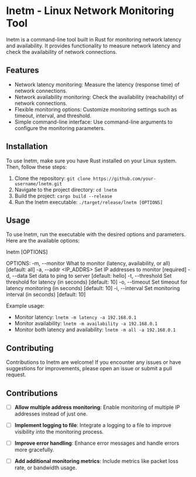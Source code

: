 # lnetm - Linux Network Monitoring Tool

lnetm is a command-line tool built in Rust for monitoring network latency and availability. It provides functionality to measure network latency and check the availability of network connections.

## Features

- Network latency monitoring: Measure the latency (response time) of network connections.
- Network availability monitoring: Check the availability (reachability) of network connections.
- Flexible monitoring options: Customize monitoring settings such as timeout, interval, and threshold.
- Simple command-line interface: Use command-line arguments to configure the monitoring parameters.

## Installation

To use lnetm, make sure you have Rust installed on your Linux system. Then, follow these steps:

1. Clone the repository: `git clone https://github.com/your-username/lnetm.git`
2. Navigate to the project directory: `cd lnetm`
3. Build the project: `cargo build --release`
4. Run the lnetm executable: `./target/release/lnetm [OPTIONS]`

## Usage

To use lnetm, run the executable with the desired options and parameters. Here are the available options:

lnetm [OPTIONS]

OPTIONS:
-m, --monitor <MONITOR>      What to monitor (latency, availability, or all) [default: all]
-a, --addr <IP_ADDRS>        Set IP addresses to monitor [required]
-d, --data <DATA>            Set data to ping to server [default: hello]
-t, --threshold <THRESHOLD>  Set threshold for latency (in seconds) [default: 10]
-o, --timeout <TIMEOUT>      Set timeout for latency monitoring (in seconds) [default: 10]
-i, --interval <INTERVAL>    Set monitoring interval (in seconds) [default: 10]


Example usage:

- Monitor latency: `lnetm -m latency -a 192.168.0.1`
- Monitor availability: `lnetm -m availability -a 192.168.0.1`
- Monitor both latency and availability: `lnetm -m all -a 192.168.0.1`

## Contributing

Contributions to lnetm are welcome! If you encounter any issues or have suggestions for improvements, please open an issue or submit a pull request.

Contributions
-------------

- [ ] **Allow multiple address monitoring**: Enable monitoring of multiple IP addresses instead of just one.
- [ ] **Implement logging to file**: Integrate a logging to a file to improve visibility into the monitoring process.
- [ ] **Improve error handling**: Enhance error messages and handle errors more gracefully.
- [ ] **Add additional monitoring metrics**: Include metrics like packet loss rate, or bandwidth usage.


